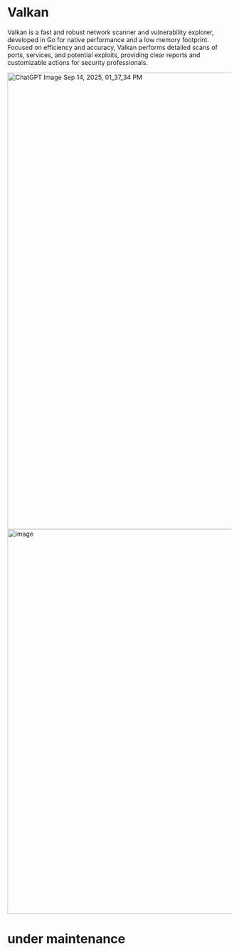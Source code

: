 # Valkan
Valkan is a fast and robust network scanner and vulnerability explorer, developed in Go for native performance and a low memory footprint. Focused on efficiency and accuracy, Valkan performs detailed scans of ports, services, and potential exploits, providing clear reports and customizable actions for security professionals.

<img width="1536" height="1024" alt="ChatGPT Image Sep 14, 2025, 01_37_34 PM" src="https://github.com/user-attachments/assets/7df8e01a-14ca-4910-951a-be7541838ce4" />


<img width="1329" height="863" alt="image" src="https://github.com/user-attachments/assets/2641ca31-d693-4d4d-95b4-6989bce280e4" />

# under maintenance
